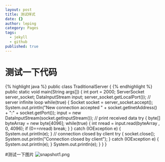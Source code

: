 ```yaml
---
layout: post
title: 测试样式
date: {}
author: leping
category: Pages
tags: 
  - jekyll
  - github
published: true
---
```




# 测试一下代码
{% highlight java %}
 public class TraditionalServer {
 {% endhighlight %}
    public static void main(String args[]) {
      	int port = 2000;
      	ServerSocket server_socket;
      	DataInputStream input;
      			       server_socket.getLocalPort());
      	    // server infinite loop
      	    while(true) {
      		Socket socket = server_socket.accept();
      		System.out.println("New connection accepted " +
      				   socket.getInetAddress() +
      				   ":" + socket.getPort());
      		input = new DataInputStream(socket.getInputStream()); 
      		// print received data 
      		try {
      			byte[] byteArray = new byte[4096];
      		    while(true) {
      		    	int nread = input.read(byteArray , 0, 4096);
      		    	if (0==nread) 
      		    		break;
      		    }
      		}
      		catch (IOException e) {
      		    System.out.println(e);
      		}
      		// connection closed by client
      		try {
      		    socket.close();
      		    System.out.println("Connection closed by client");
      		}
      		catch (IOException e) {
      		    System.out.println(e);
      		}
      	    System.out.println(e);
      	}
    }
}


#测试一下图片
![snapshot1.png]({{site.baseurl}}/img/snapshot1.png)
